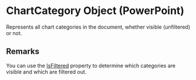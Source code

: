 
# ChartCategory Object (PowerPoint)

Represents all chart categories in the document, whether visible (unfiltered) or not.


## Remarks

You can use the  [IsFiltered](e337eee5-2885-7cee-1cfd-a36331a136de.md) property to determine which categories are visible and which are filtered out.

